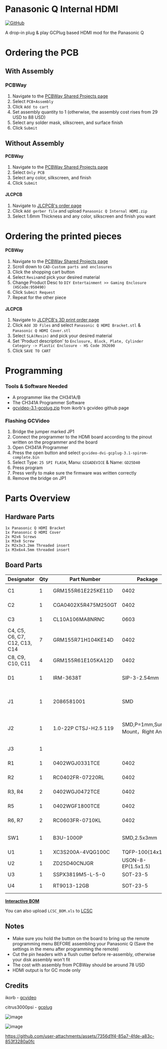 
# Panasonic Q Internal HDMI

[![GitHub](https://img.shields.io/badge/License-CC_BY--NC--SA_4.0-lightgrey.svg)](https://creativecommons.org/licenses/by-nc-sa/4.0/)

A drop-in plug & play GCPlug based HDMI mod for the Panasonic Q

# Ordering the PCB

## **With Assembly**

### PCBWay
1. Navigate to the [PCBWay Shared Projects page](https://www.pcbway.com/project/shareproject/Panasonic_Q_Drop_in_Internal_HDMI_Mod_c8eb0727.html)
2. Select `PCB+Assembly`
3. Click `Add to cart`
4. Set assembly quantity to 1 (otherwise, the assembly cost rises from 29 USD to 88 USD)
5. Select any solder mask, silkscreen, and surface finish
6. Click `Submit`

## **Without Assembly**

#### PCBWay
1. Navigate to the [PCBWay Shared Projects page](https://www.pcbway.com/project/shareproject/Panasonic_Q_Drop_in_Internal_HDMI_Mod_c8eb0727.html)
2. Select `Only PCB`
3. Select any color, silkscreen, and finish
4. Click `Submit`

#### JLCPCB
1. Navigate to [JLCPCB's order page](https://cart.jlcpcb.com/quote)
2. Click `Add gerber file` and upload `Panasonic Q Internal HDMI.zip`
3. Select 1.6mm Thickness and any color, silkscreen and finish you want

# Ordering the printed pieces
#### PCBWay
1. Navigate to the [PCBWay Shared Projects page](https://www.pcbway.com/project/shareproject/Panasonic_Q_Drop_in_Internal_HDMI_Mod_c8eb0727.html)
2. Scroll down to `CAD-Custom parts and enclosures`
3. Click the shopping cart button
4. Select `Resin`and pick your desired material
5. Change Product Desc to `DIY Entertainment >> Gaming Enclosure (HSCode:950490)`
6. Click `Submit Request`
7. Repeat for the other piece

#### JLCPCB
1. Navigate to [JLCPCB's 3D print order page](https://jlc3dp.com/3d-printing-quote)
2. Click `Add 3D Files` and select `Panasonic Q HDMI Bracket.stl` & `Panasonic Q HDMI Cover.stl`
3. Select `SLA(Resin)` and pick your desired material
4. Set 'Product description' to `Enclosure, Block, Plate, Cylinder Category -> Plastic Enclosure - HS Code 392690`
5. Click `SAVE TO CART`

# Programming
### Tools & Software Needed
- A programmer like the CH341A/B
- The CH341A Programmer Software
-  [gcvideo-3.1-gcplug.zip](https://github.com/ikorb/gcvideo/releases/tag/GCVideo-DVI_release_3.1) from ikorb's gcvideo github page
### Flashing GCVideo
1. Bridge the jumper marked JP1
2. Connect the programmer to the HDMI board according to the pinout written on the programmer and the board
3. Open CH341A Programmer
4. Press the open button and select `gcvideo-dvi-gcplug-3.1-spirom-complete.bin`
5. Select Type: `25 SPI FLASH`, Manu: `GIGADEVICE` & Name: `GD25D40`
6. Press program
7. Press verify to make sure the firmware was written correctly
8. Remove the bridge on JP1

# Parts Overview
## Hardware Parts
```
1x Panasonic Q HDMI Bracket
1x Panasonic Q HDMI Cover
2x M2x6 Screws
1x M3x8 Screw
2x M2x3x3.2mm Threaded insert
1x M3x6x4.5mm threaded insert
```

## Board Parts
| Designator                    | Qty | Part Number           | Package                              | Description                            | LCSC Part# |
|-------------------------------|-----|-----------------------|--------------------------------------|----------------------------------------|-----------|
| C1                            | 1   | GRM155R61E225KE11D    | 0402                                 | 2.2uF Capacitor                        | C385032   |
| C2                            | 1   | CGA0402X5R475M250GT   | 0402                                 | 4.7uF Capacitor                        | C6119795  |
| C3                            | 1   | CL10A106MA8NRNC       | 0603                                 | 10uF Capacitor                         | C96446    |
| C4, C5, C6, C7, C12, C13, C14 | 7   | GRM155R71H104KE14D    | 0402                                 | 100nF Capacitor                        | C77020    |
| C8, C9, C10, C11              | 4   | GRM155R61E105KA12D    | 0402                                 | 1uF Capacitor                          | C77009    |
| D1                            | 1   | IRM-3638T             | SIP-3-2.54mm                         | 38kHz Infrared Receiver                | C16216    |
| J1                            | 1   | 2086581001            | SMD                                  | MOLEX 2086581001 HDMI Connector        | C916313   |
| J2                            | 1   | 1.0-22P CTSJ-H2.5 119 | SMD,P=1mm,Surface Mount，Right Angle | 22 Pin Top Contact 1mm Pitch Connector | C5373501  |
| J3                            | 1   |                       |                                      | 1x6 2.54mm Pin Header                  |           |
| R1                            | 1   | 0402WGJ0331TCE        | 0402                                 | 330Ω Resistor                          | C12246    |
| R2                            | 1   | RC0402FR-07220RL      | 0402                                 | 220Ω Resistor                          | C112291   |
| R3, R4                        | 2   | 0402WGJ0472TCE        | 0402                                 | 4.7kΩ Resistor                         | C25940    |
| R5                            | 1   | 0402WGF1800TCE        | 0402                                 | 180Ω Resistor                          | C38941    |
| R6, R7                        | 2   | RC0603FR-0710KL       | 0402                                 | 10kΩ Resistor                          | C98220    |
| SW1                           | 1   | B3U-1000P             | SMD,2.5x3mm                          | Remote Programming Button              | C231329   |
| U1                            | 1   | XC3S200A-4VQG100C     | TQFP-100(14x14)                      | XILINX FPGA                            | C1521645  |
| U2                            | 1   | ZD25D40CNJGR          | USON-8-EP(1.5x1.5)                   | SPI NOR Flash                          | C3646778  |
| U3                            | 1   | SSPX3819M5-L-5-0      | SOT-23-5                             | 5V Regulator                           | C20617302 |
| U4                            | 1   | RT9013-12GB           | SOT-23-5                             | 1.2V Regulator                         | C58464    |

[**Interactive BOM**](https://martinrefseth.com/ibom/QInternalHDMI.html)

You can also upload `LCSC_BOM.xls` to [LCSC](https://www.lcsc.com/inquiry)

## Notes
- Make sure you hold the button on the board to bring up the remote programming menu BEFORE assembling your Panasonic Q (Save the settings in the menu after programming the remote)
- Cut the pin headers with a flush cutter before re-assembly, otherwise your disk assembly won't fit
- The cost with assembly from PCBWay should be around 78 USD
- HDMI output is for GC mode only


## Credits

ikorb - [gcvideo](https://github.com/ikorb/gcvideo)

citrus3000psi - [gcplug](https://www.reddit.com/r/Gamecube/comments/7gduxq/build_your_own_gcplug/)


![image](https://github.com/user-attachments/assets/b35e1229-5001-494f-b594-a2854504505b)

![image](https://github.com/user-attachments/assets/1d111fb5-5a61-4286-8797-cf4821135f15)

https://github.com/user-attachments/assets/7356d1f4-85a7-4fde-a83c-853f3280a0fc

